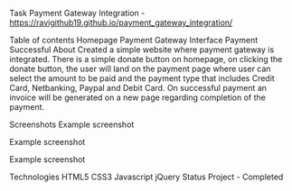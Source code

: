 Task
Payment Gateway Integration - https://ravigithub19.github.io/payment_gateway_integration/

Table of contents
Homepage
Payment Gateway Interface
Payment Successful
About
Created a simple website where payment gateway is integrated. There is a simple donate button on homepage, on clicking the donate button, the user will land on the payment page where user can select the amount to be paid and the payment type that includes Credit Card, Netbanking, Paypal and Debit Card. On successful payment an invoice will be generated on a new page regarding completion of the payment.

Screenshots
Example screenshot

Example screenshot

Example screenshot

Technologies
HTML5
CSS3
Javascript
jQuery
Status
Project - Completed
